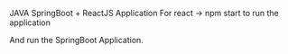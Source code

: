 JAVA SpringBoot + ReactJS Application
For react -> npm start 
  to run the application

And run the SpringBoot Application.
